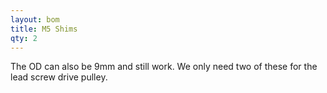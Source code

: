 ```yaml
---
layout: bom
title: M5 Shims
qty: 2
---
```


The OD can also be 9mm and still work. We only need two of these for the lead screw drive pulley.